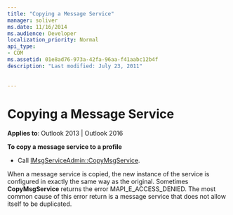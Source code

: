 ```yaml
---
title: "Copying a Message Service"
manager: soliver
ms.date: 11/16/2014
ms.audience: Developer
localization_priority: Normal
api_type:
- COM
ms.assetid: 01e8ad76-973a-42fa-96aa-f41aabc12b4f
description: "Last modified: July 23, 2011"
 
 
---
```


# Copying a Message Service

  
  
**Applies to**: Outlook 2013 | Outlook 2016 
  
 **To copy a message service to a profile**
  
- Call [IMsgServiceAdmin::CopyMsgService](imsgserviceadmin-copymsgservice.md).
    
When a message service is copied, the new instance of the service is configured in exactly the same way as the original. Sometimes **CopyMsgService** returns the error MAPI_E_ACCESS_DENIED. The most common cause of this error return is a message service that does not allow itself to be duplicated. 
  


